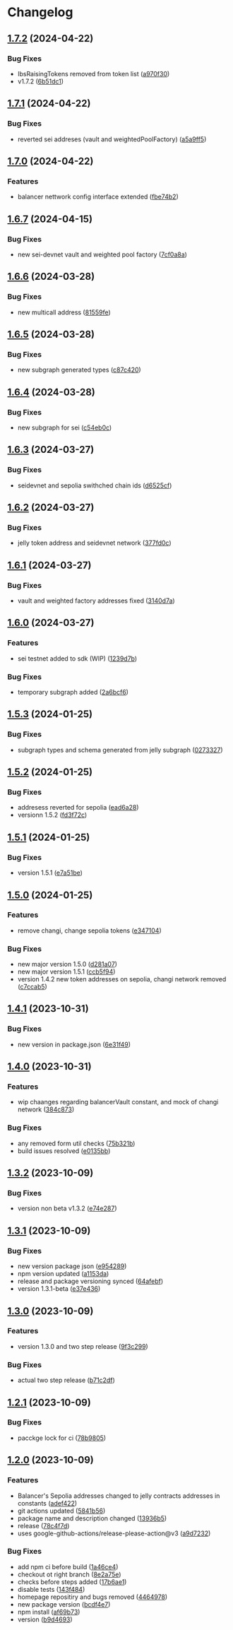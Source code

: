 # Changelog

## [1.7.2](https://github.com/MVPWorkshop/jelly-verse-sdk/compare/v1.7.1...v1.7.2) (2024-04-22)


### Bug Fixes

* lbsRaisingTokens removed from token list ([a970f30](https://github.com/MVPWorkshop/jelly-verse-sdk/commit/a970f30da014185e337ffc4ad3f86df1bc1f51c9))
* v1.7.2 ([6b51dc1](https://github.com/MVPWorkshop/jelly-verse-sdk/commit/6b51dc17ab9a31a48dcde9c6143c88d350c90456))

## [1.7.1](https://github.com/MVPWorkshop/jelly-verse-sdk/compare/v1.7.0...v1.7.1) (2024-04-22)


### Bug Fixes

* reverted sei addreses (vault and weightedPoolFactory) ([a5a9ff5](https://github.com/MVPWorkshop/jelly-verse-sdk/commit/a5a9ff5679e1a6b513a3f990e40aad05f23b5ff6))

## [1.7.0](https://github.com/MVPWorkshop/jelly-verse-sdk/compare/v1.6.7...v1.7.0) (2024-04-22)


### Features

* balancer nettwork config interface extended ([fbe74b2](https://github.com/MVPWorkshop/jelly-verse-sdk/commit/fbe74b267d3b213a4cdfed91d2185ecaa70aec0b))

## [1.6.7](https://github.com/MVPWorkshop/jelly-verse-sdk/compare/v1.6.6...v1.6.7) (2024-04-15)


### Bug Fixes

* new sei-devnet vault and weighted pool factory ([7cf0a8a](https://github.com/MVPWorkshop/jelly-verse-sdk/commit/7cf0a8a9053cd05df21298c987e6e00d589155e6))

## [1.6.6](https://github.com/MVPWorkshop/jelly-verse-sdk/compare/v1.6.5...v1.6.6) (2024-03-28)


### Bug Fixes

* new multicall address ([81559fe](https://github.com/MVPWorkshop/jelly-verse-sdk/commit/81559fe1c26ddcdcf9a7628b7c4ea36fab1c71f8))

## [1.6.5](https://github.com/MVPWorkshop/jelly-verse-sdk/compare/v1.6.4...v1.6.5) (2024-03-28)


### Bug Fixes

* new subgraph generated types ([c87c420](https://github.com/MVPWorkshop/jelly-verse-sdk/commit/c87c420660d70dde454f60b5cb568f14c63b568d))

## [1.6.4](https://github.com/MVPWorkshop/jelly-verse-sdk/compare/v1.6.3...v1.6.4) (2024-03-28)


### Bug Fixes

* new subgraph for sei ([c54eb0c](https://github.com/MVPWorkshop/jelly-verse-sdk/commit/c54eb0c3a749f15e046c3879b2efd48f7d2e4e27))

## [1.6.3](https://github.com/MVPWorkshop/jelly-verse-sdk/compare/v1.6.2...v1.6.3) (2024-03-27)


### Bug Fixes

* seidevnet and sepolia swithched chain ids ([d6525cf](https://github.com/MVPWorkshop/jelly-verse-sdk/commit/d6525cfdbea07ad4b955e784c348f60535dbd8e6))

## [1.6.2](https://github.com/MVPWorkshop/jelly-verse-sdk/compare/v1.6.1...v1.6.2) (2024-03-27)


### Bug Fixes

* jelly token address and seidevnet network ([377fd0c](https://github.com/MVPWorkshop/jelly-verse-sdk/commit/377fd0ce8493a93584742bdad611adf2047671ae))

## [1.6.1](https://github.com/MVPWorkshop/jelly-verse-sdk/compare/v1.6.0...v1.6.1) (2024-03-27)


### Bug Fixes

* vault and weighted factory addresses fixed ([3140d7a](https://github.com/MVPWorkshop/jelly-verse-sdk/commit/3140d7a41e19468d87b1280749ec015410e708af))

## [1.6.0](https://github.com/MVPWorkshop/jelly-verse-sdk/compare/v1.5.3...v1.6.0) (2024-03-27)


### Features

* sei testnet added to sdk (WIP) ([1239d7b](https://github.com/MVPWorkshop/jelly-verse-sdk/commit/1239d7b8b8c56c937ae1e92ec832861f4de320cb))


### Bug Fixes

* temporary subgraph added ([2a6bcf6](https://github.com/MVPWorkshop/jelly-verse-sdk/commit/2a6bcf6b01a2cdfa02adb8d805254ef0911c4974))

## [1.5.3](https://github.com/MVPWorkshop/jelly-verse-sdk/compare/v1.5.2...v1.5.3) (2024-01-25)


### Bug Fixes

* subgraph types and schema generated from jelly subgraph ([0273327](https://github.com/MVPWorkshop/jelly-verse-sdk/commit/027332766f2f355b8fd6dc91ff2b5fecf9e813fd))

## [1.5.2](https://github.com/MVPWorkshop/jelly-verse-sdk/compare/v1.5.1...v1.5.2) (2024-01-25)


### Bug Fixes

* addresess reverted for sepolia ([ead6a28](https://github.com/MVPWorkshop/jelly-verse-sdk/commit/ead6a28e31261080e30933ec4024b6d930e9b4f2))
* versionn 1.5.2 ([fd3f72c](https://github.com/MVPWorkshop/jelly-verse-sdk/commit/fd3f72c37df4707f2b2399b69aa6903c2980a183))

## [1.5.1](https://github.com/MVPWorkshop/jelly-verse-sdk/compare/v1.5.0...v1.5.1) (2024-01-25)


### Bug Fixes

* version 1.5.1 ([e7a51be](https://github.com/MVPWorkshop/jelly-verse-sdk/commit/e7a51be7570cb8d4d305b953f017f3ec7ddbcaed))

## [1.5.0](https://github.com/MVPWorkshop/jelly-verse-sdk/compare/v1.4.1...v1.5.0) (2024-01-25)


### Features

* remove changi, change sepolia tokens ([e347104](https://github.com/MVPWorkshop/jelly-verse-sdk/commit/e347104d0c1ec4a8371e89115f6d88e743c6d917))


### Bug Fixes

* new major version 1.5.0 ([d281a07](https://github.com/MVPWorkshop/jelly-verse-sdk/commit/d281a07c3e5b1263d471e3bbc0c4265884e6f7ad))
* new major version 1.5.1 ([ccb5f94](https://github.com/MVPWorkshop/jelly-verse-sdk/commit/ccb5f94b968d7c6c60d1ea89e91ed557aa9c3b4c))
* version 1.4.2 new token addresses on sepolia, changi network removed ([c7ccab5](https://github.com/MVPWorkshop/jelly-verse-sdk/commit/c7ccab59cc5acda05f02f1d746ff5f223bc615af))

## [1.4.1](https://github.com/MVPWorkshop/jelly-verse-sdk/compare/v1.4.0...v1.4.1) (2023-10-31)


### Bug Fixes

* new version in package.json ([6e31f49](https://github.com/MVPWorkshop/jelly-verse-sdk/commit/6e31f49eb39a4adb36ab2d391504f4b1213e654d))

## [1.4.0](https://github.com/MVPWorkshop/jelly-verse-sdk/compare/v1.3.2...v1.4.0) (2023-10-31)


### Features

* wip chaanges regarding balancerVault constant, and mock of changi network ([384c873](https://github.com/MVPWorkshop/jelly-verse-sdk/commit/384c873a61fd050572537f5216e44294a4eb8ff7))


### Bug Fixes

* any removed form util checks ([75b321b](https://github.com/MVPWorkshop/jelly-verse-sdk/commit/75b321b24e854ef3efa23486839344100d2f76df))
* build issues resolved ([e0135bb](https://github.com/MVPWorkshop/jelly-verse-sdk/commit/e0135bbca9d2553f85ef70ed85da7a435e9a8e08))

## [1.3.2](https://github.com/MVPWorkshop/jelly-verse-sdk/compare/v1.3.1...v1.3.2) (2023-10-09)


### Bug Fixes

* version non beta v1.3.2 ([e74e287](https://github.com/MVPWorkshop/jelly-verse-sdk/commit/e74e2872ce6c8354c17204b05839df9744999459))

## [1.3.1](https://github.com/MVPWorkshop/jelly-verse-sdk/compare/v1.3.0...v1.3.1) (2023-10-09)


### Bug Fixes

* new version package json ([e954289](https://github.com/MVPWorkshop/jelly-verse-sdk/commit/e954289a6114c54144c18b1930c91bcb0271ab3f))
* npm version updated ([a1153da](https://github.com/MVPWorkshop/jelly-verse-sdk/commit/a1153dabbdaf91644c6cb4ec7ddf9e062de044d6))
* release and package versioning synced ([64afebf](https://github.com/MVPWorkshop/jelly-verse-sdk/commit/64afebf436f8deaa125755d41c19b33b7321ee5b))
* version 1.3.1-beta ([e37e436](https://github.com/MVPWorkshop/jelly-verse-sdk/commit/e37e436d3fdc301130a50ce15eee38c11af52c24))

## [1.3.0](https://github.com/MVPWorkshop/jelly-verse-sdk/compare/v1.2.1...v1.3.0) (2023-10-09)


### Features

* version 1.3.0 and two step release ([9f3c299](https://github.com/MVPWorkshop/jelly-verse-sdk/commit/9f3c299ba74198702650f7ae188079f7a2066e9f))


### Bug Fixes

* actual two step release ([b71c2df](https://github.com/MVPWorkshop/jelly-verse-sdk/commit/b71c2df1d72fd4c5b200fb7f9684e06ea2730793))

## [1.2.1](https://github.com/MVPWorkshop/jelly-verse-sdk/compare/v1.2.0...v1.2.1) (2023-10-09)


### Bug Fixes

* pacckge lock for ci ([78b9805](https://github.com/MVPWorkshop/jelly-verse-sdk/commit/78b9805c4af78477d53aa1698d02c0a614d07fed))

## [1.2.0](https://github.com/MVPWorkshop/jelly-verse-sdk/compare/v1.1.5...v1.2.0) (2023-10-09)


### Features

* Balancer's Sepolia addresses changed to jelly contracts addresses in constants ([adef422](https://github.com/MVPWorkshop/jelly-verse-sdk/commit/adef422db36c7c814e222390334a4257de78373a))
* git actions updated ([5841b56](https://github.com/MVPWorkshop/jelly-verse-sdk/commit/5841b56bbd918fc2761848de87279159ac3ddd7e))
* package name and description changed ([13936b5](https://github.com/MVPWorkshop/jelly-verse-sdk/commit/13936b5bc161b4adeb88bf51d99add7f1078912e))
* release ([78c4f7d](https://github.com/MVPWorkshop/jelly-verse-sdk/commit/78c4f7d8923648c844bccb7337d75e4e0d626b6d))
* uses google-github-actions/release-please-action@v3 ([a9d7232](https://github.com/MVPWorkshop/jelly-verse-sdk/commit/a9d72324a4e4b7126ef3896a132a0d7575a0aeca))


### Bug Fixes

* add npm ci before build ([1a46ce4](https://github.com/MVPWorkshop/jelly-verse-sdk/commit/1a46ce41bbd74a68f29a3eb19e35164fc66ff0da))
* checkout ot right branch ([8e2a75e](https://github.com/MVPWorkshop/jelly-verse-sdk/commit/8e2a75e2e0bafd9b2eaec909dd85ad6c928dba01))
* checks before steps added ([17b6ae1](https://github.com/MVPWorkshop/jelly-verse-sdk/commit/17b6ae15f4732ecce727ee5564b4b8a05c2ce408))
* disable tests ([143f484](https://github.com/MVPWorkshop/jelly-verse-sdk/commit/143f48430912035abc30d55ecff23f66b594cdb2))
* homepage repositiry and bugs removed ([4464978](https://github.com/MVPWorkshop/jelly-verse-sdk/commit/4464978645b8e5ff8b15406a5e772412575ac439))
* new  package version ([bcdf4e7](https://github.com/MVPWorkshop/jelly-verse-sdk/commit/bcdf4e7902963f7302bb348bef965a20a123cac8))
* npm install ([af69b73](https://github.com/MVPWorkshop/jelly-verse-sdk/commit/af69b73bcf949f12e80214cb31cb00b488608c07))
* version ([b9d4693](https://github.com/MVPWorkshop/jelly-verse-sdk/commit/b9d46935864b853fbf550edab0832dffd79c8945))
